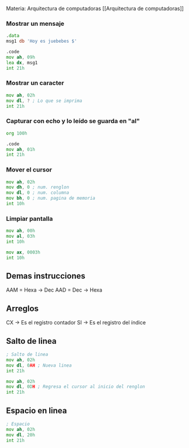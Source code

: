 Materia: Arquitectura de computadoras [[Arquitectura de computadoras]]


### Mostrar un mensaje
```asm
.data
msg1 db 'Hoy es juebebes $'

.code
mov ah, 09h
lea dx, msg1
int 21h
```

### Mostrar un caracter
```asm
mov ah, 02h
mov dl, ? ; Lo que se imprima
int 21h
```

### Capturar con echo y lo leído se guarda en "al"
```asm
org 100h

.code
mov ah, 01h
int 21h
```

### Mover el cursor
```asm
mov ah, 02h
mov dh, 0 ; num. renglon
mov dl, 0 ; num. columna
mov bh, 0 ; num. pagina de memoria
int 10h
```

### Limpiar pantalla
```asm
mov ah, 00h
mov al, 03h
int 10h
```

```asm
mov ax, 0003h
int 10h
```

## Demas instrucciones
AAM = Hexa -> Dec
AAD = Dec -> Hexa

## Arreglos
CX -> Es el registro contador
SI -> Es el registro del índice

## Salto de linea
```asm
; Salto de linea
mov ah, 02h
mov dl, 0AH ; Nueva linea
int 21h    

mov ah, 02h
mov dl, 0DH ; Regresa el cursor al inicio del renglon
int 21h
```

## Espacio en linea
```asm
; Espacio
mov ah, 02h
mov dl, 20h
int 21h 
```


